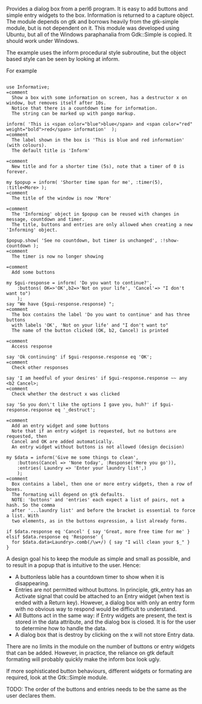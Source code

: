 Provides a dialog box from a perl6 program. It is easy to add buttons and simple entry widgets to the box. Information is returned to a capture object.
The module depends on gtk and borrows heavily from the gtk-simple module, but is not dependent on it.
This module was developed using Ubuntu, but all of the Windows paraphanalia from Gdk::Simple is copied. It should work under Windows. 

The example uses the inform procedural style subroutine, but the object based style can be seen by looking at inform.

For example

```perl6

use Informative;
=comment
  Show a box with some information on screen, has a destructor x on window, but removes itself after 10s.
  Notice that there is a countdown time for information.
  The string can be marked up with pango markup. 
  
inform( 'This is <span color="blue">blue</span> and <span color="red" weight="bold">red</span> information'  );
=comment
  The label shown in the box is 'This is blue and red information' (with colours).
  The default title is 'Inform'

=comment 
  New title and for a shorter time (5s), note that a timer of 0 is forever.
  
my $popup = inform( 'Shorter time span for me', :timer(5), :title<More> );
=comment
  The title of the window is now 'More'

=comment 
  The 'Informing' object in $popup can be reused with changes in message, countdown and timer.
  The title, buttons and entries are only allowed when creating a new 'Informing' object.
  
$popup.show( 'See no countdown, but timer is unchanged', :!show-countdown );
=comment
  The timer is now no longer showing

=comment
  Add some buttons
  
my $gui-response = inform( 'Do you want to continue?', 
    :buttons( OK=>'OK',b2=>'Not on your life', 'Cancel'=> "I don't want to")
    ); 
say "We have {$gui-response.response} ";
=comment
  The box contains the label 'Do you want to continue' and has three buttons 
  with labels 'OK', 'Not on your life' and "I don't want to"
  The name of the button clicked (OK, b2, Cancel) is printed

=comment
  Access response 
  
say 'Ok continuing' if $gui-response.response eq 'OK';
=comment
  Check other responses
  
say 'I am heedful of your desires' if $gui-response.response ~~ any <b2 Cancel>;
=comment
  Check whether the destruct x was clicked
  
say 'So you don\'t like the options I gave you, huh?' if $gui-response.response eq '_destruct';

=comment
  Add an entry widget and some buttons
  Note that if an entry widget is requested, but no buttons are requested, then
  Cancel and OK are added automatically. 
  An entry widget without buttons is not allowed (design decision)
  
my $data = inform('Give me some things to clean',
    :buttons(Cancel => 'None today', :Response('Here you go')),
    :entries( Laundry => 'Enter your laundry list',)
    );
=comment
  Box contains a label, then one or more entry widgets, then a row of boxes. 
  The formating will depend on gtk defaults.
  NOTE: 'buttons' and 'entries' each expect a list of pairs, not a hash. So the comma
  after '...laundry list' and before the bracket is essential to force a list. With
  two elements, as in the buttons expression, a list already forms. 

if $data.response eq 'Cancel' { say 'Great, more free time for me' }
elsif $data.response eq 'Response' {
  for $data.data<Laundry>.comb(/\w+/) { say "I will clean your $_" }
}
```

A design goal his to keep the module as simple and small as possible, and to result in a popup that is intuitive to the user. Hence:
- A buttonless lable has a countdown timer to show when it is disappearing.
- Entries are not permitted without buttons. In principle, gtk_entry has an Activate signal that could be attached to an Entry widget (when text is ended with a Return key). However, a dialog box with only an entry form with no obvious way to respond would be difficult to understand.
- All Buttons act in the same way: if Entry widgets are present, the text is stored in the data attribute, and the dialog box is closed. It is for the user to determine how to handle the data.
- A dialog box that is destroy by clicking on the x will not store Entry data.

There are no limits in the module on the number of buttons or entry widgets that can be added. However, in practice, the reliance on gtk default formating will probably quickly make the inform box look ugly.

If more sophisticated button behaviours, different widgets or formating are required, look at the Gtk::Simple module.

TODO: The order of the buttons and entries needs to be the same as the user declares them. 
